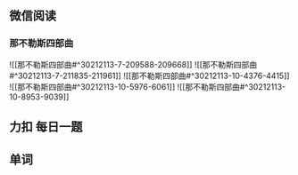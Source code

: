 ## 微信阅读

<!-- start of weread -->

### 那不勒斯四部曲
![[那不勒斯四部曲#^30212113-7-209588-209668]]
![[那不勒斯四部曲#^30212113-7-211835-211961]]
![[那不勒斯四部曲#^30212113-10-4376-4415]]
![[那不勒斯四部曲#^30212113-10-5976-6061]]
![[那不勒斯四部曲#^30212113-10-8953-9039]]

<!-- end of weread -->

##  力扣 每日一题

## 单词

<!-- start of english-->

<!-- end of english-->


